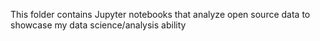 This folder contains Jupyter notebooks that analyze open source data to showcase my data science/analysis ability
